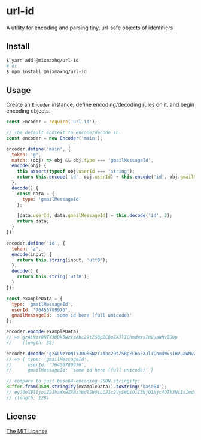 url-id
======

A utility for encoding and parsing tiny, url-safe objects of identifiers

Install
-------

```sh
$ yarn add @mixmaxhq/url-id
# or
$ npm install @mixmaxhq/url-id
```

Usage
-----

Create an `Encoder` instance, define encoding/decoding rules on it, and begin encoding objects.

```js
const Encoder = require('url-id');

// The default context to encode/decode in.
const encoder = new Encoder('main');

encoder.define('main', {
  token: 'g',
  match: (obj) => obj && obj.type === 'gmailMessageId',
  encode(obj) {
    this.assert(typeof obj.userId === 'string');
    return this.encode('id', obj.userId) + this.encode('id', obj.gmailMessageId);
  },
  decode() {
    const data = {
      type: 'gmailMessageId'
    };

    [data.userId, data.gmailMessageId] = this.decode('id', 2);
    return data;
  }
});

encoder.define('id', {
  token: 'z',
  encode(input) {
    return this.string(input, 'utf8');
  },
  decode() {
    return this.string('utf8');
  }
});

const exampleData = {
  type: 'gmailMessageId',
  userId: '76456789976',
  gmailMessageId: 'some id here (full unicode)'
};

encoder.encode(exampleData);
// => gzALNzY0NTY3ODk5NzYzAbc29tZSBpZCBoZXJlIChmdWxsIHVuaWNvZGUp
//    (length: 58)

encoder.decode('gzALNzY0NTY3ODk5NzYzAbc29tZSBpZCBoZXJlIChmdWxsIHVuaWNvZGUp');
// => { type: 'gmailMessageId',
//      userId: '76456789976',
//      gmailMessageId: 'some id here (full unicode)' }

// compare to just base64-encoding JSON.stringify:
Buffer.from(JSON.stringify(exampleData)).toString('base64');
// eyJ0eXBlIjoiZ21haWxNZXNzYWdlSWQiLCJ1c2VySWQiOiI3NjQ1Njc4OTk3NiIsImdtYWlsTWVzc2FnZUlkIjoic29tZSBpZCBoZXJlIChmdWxsIHVuaWNvZGUpIn0=
// (length: 128)
```

License
-------

[The MIT License](https://github.com/mixmaxhq/url-id/blob/master/LICENSE)
